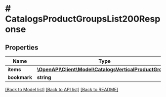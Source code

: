 # # CatalogsProductGroupsList200Response

## Properties

Name | Type | Description | Notes
------------ | ------------- | ------------- | -------------
**items** | [**\OpenAPI\Client\Model\CatalogsVerticalProductGroup[]**](CatalogsVerticalProductGroup.md) |  |
**bookmark** | **string** |  | [optional]

[[Back to Model list]](../../README.md#models) [[Back to API list]](../../README.md#endpoints) [[Back to README]](../../README.md)
